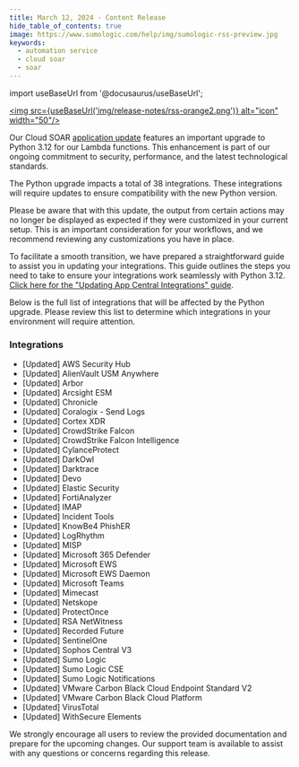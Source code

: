 ```yaml
---
title: March 12, 2024 - Content Release
hide_table_of_contents: true
image: https://www.sumologic.com/help/img/sumologic-rss-preview.jpg
keywords:
  - automation service
  - cloud soar
  - soar
---
```


import useBaseUrl from '@docusaurus/useBaseUrl';

<a href="https://help.sumologic.com/release-notes-csoar/rss.xml"><img src={useBaseUrl('img/release-notes/rss-orange2.png')} alt="icon" width="50"/></a>

Our Cloud SOAR [application update](/release-notes-csoar/2024/03/12/application-update/) features an important upgrade to Python 3.12 for our Lambda functions. This enhancement is part of our ongoing commitment to security, performance, and the latest technological standards.

The Python upgrade impacts a total of 38 integrations. These integrations will require updates to ensure compatibility with the new Python version.

Please be aware that with this update, the output from certain actions may no longer be displayed as expected if they were customized in your current setup. This is an important consideration for your workflows, and we recommend reviewing any customizations you have in place.

To facilitate a smooth transition, we have prepared a straightforward guide to assist you in updating your integrations. This guide outlines the steps you need to take to ensure your integrations work seamlessly with Python 3.12. <a href="https://www.sumologic.com/help/files/updating-app-central-integrations.pdf" target="_blank">Click here for the "Updating App Central Integrations" guide</a>.

Below is the full list of integrations that will be affected by the Python upgrade. Please review this list to determine which integrations in your environment will require attention.

### Integrations

* [Updated] AWS Security Hub
* [Updated] AlienVault USM Anywhere
* [Updated] Arbor
* [Updated] Arcsight ESM
* [Updated] Chronicle
* [Updated] Coralogix - Send Logs
* [Updated] Cortex XDR
* [Updated] CrowdStrike Falcon
* [Updated] CrowdStrike Falcon Intelligence
* [Updated] CylanceProtect
* [Updated] DarkOwl
* [Updated] Darktrace
* [Updated] Devo
* [Updated] Elastic Security
* [Updated] FortiAnalyzer
* [Updated] IMAP
* [Updated] Incident Tools
* [Updated] KnowBe4 PhishER
* [Updated] LogRhythm
* [Updated] MISP
* [Updated] Microsoft 365 Defender
* [Updated] Microsoft EWS
* [Updated] Microsoft EWS Daemon
* [Updated] Microsoft Teams
* [Updated] Mimecast
* [Updated] Netskope
* [Updated] ProtectOnce
* [Updated] RSA NetWitness
* [Updated] Recorded Future
* [Updated] SentinelOne
* [Updated] Sophos Central V3
* [Updated] Sumo Logic
* [Updated] Sumo Logic CSE
* [Updated] Sumo Logic Notifications
* [Updated] VMware Carbon Black Cloud Endpoint Standard V2
* [Updated] VMware Carbon Black Cloud Platform
* [Updated] VirusTotal
* [Updated] WithSecure Elements

We strongly encourage all users to review the provided documentation and prepare for the upcoming changes. Our support team is available to assist with any questions or concerns regarding this release.
